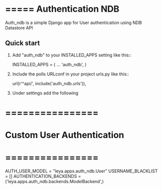 =====
Authentication NDB
=====

Auth_ndb is a simple Django app for User authentication using NDB Datastore API

Quick start
-----------

1. Add "auth_ndb" to your INSTALLED_APPS setting like this::

    INSTALLED_APPS = (
        ...
        'auth_ndb',
    )

2. Include the polls URLconf in your project urls.py like this::

    url(r'^api/', include('auth_ndb.urls')),

3. Under settings add the following

# ================
# Custom User Authentication
# ================

AUTH_USER_MODEL = "leya.apps.auth_ndb.User"
USERNAME_BLACKLIST = []
AUTHENTICATION_BACKENDS = ('leya.apps.auth_ndb.backends.ModelBackend',)
